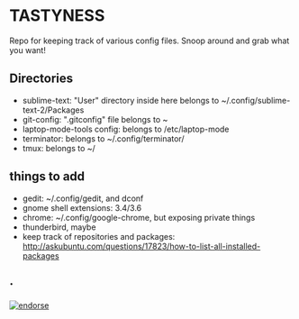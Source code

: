 # TASTYNESS
Repo for keeping track of various config files.
Snoop around and grab what you want!

## Directories

* sublime-text: "User" directory inside here belongs to ~/.config/sublime-text-2/Packages
* git-config: ".gitconfig" file belongs to ~
* laptop-mode-tools config: belongs to /etc/laptop-mode
* terminator: belongs to ~/.config/terminator/
* tmux: belongs to ~/


## things to add

* gedit: ~/.config/gedit, and dconf
* gnome shell extensions: 3.4/3.6
* chrome: ~/.config/google-chrome, but exposing private things
* thunderbird, maybe
* keep track of repositories and packages: http://askubuntu.com/questions/17823/how-to-list-all-installed-packages

## ·

[![endorse](http://api.coderwall.com/viccuad/endorsecount.png)](http://coderwall.com/viccuad)

